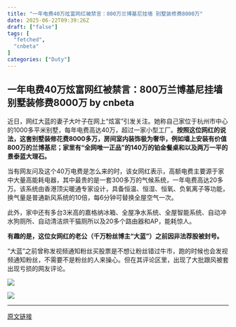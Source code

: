 ```yaml
---
title: "一年电费40万炫富网红被禁言：800万兰博基尼挂墙 别墅装修费8000万"
date: 2025-06-22T09:39:26Z
draft: ["false"]
tags: [
  "fetched",
  "cnbeta"
]
categories: ["Duty"]
---
```

一年电费40万炫富网红被禁言：800万兰博基尼挂墙 别墅装修费8000万 by cnbeta
------
<div style="margin-top:10px" class="content" id="artibody"><p><span style="text-wrap-mode: wrap;">近日，网红大蓝的妻子大叶子在网上“炫富”引发关注。她称自己家位于杭州市中心的1000多平米别墅，每年电费高达40万，超过一家小型工厂。</span><strong style="text-wrap-mode: wrap;">按照这位网红的说法，这套别墅装修花费8000多万，房间室内装饰极为奢华，例如墙上安装有价值800万的兰博基尼；家里有“全网唯一正品”的140万的铂金餐桌和以及两万一平的景泰蓝大理石。</strong></p><div class="article-global"></div><p>当有网友问及这个40万电费是怎么来的时，该女网红表示，高额电费主要源于家中大量高能耗电器，其中最贵的是一套300多万的气候系统，一年电费高达20多万。该系统由香港顶尖暖通专家设计，具备恒温、恒湿、恒氧、负氧离子等功能，换气量是普通新风系统的10倍，每6分钟可替换全屋空气一次。</p><p>此外，家中还有多台3米高的嘉格纳冰箱、全屋净水系统、全屋智能系统、自动冲水狗厕所、自动清洁烘干猫厕所以及20多个路由器和AP，能耗惊人。</p><p><strong>有趣的是，这位女网红的老公（千万粉丝博主“大蓝”）之前因非法荐股被封号。</strong></p><p>“大蓝”之前曾称发视频通知粉丝买股票是不想让粉丝错过牛市，跑的时候也会发视频通知粉丝，不需要不是粉丝的人来操心。但在其评论区里，出现了大批跟风被套出现亏损的网友评论。</p><p><a href="//img1.mydrivers.com/img/20250621/577e965e41a1488ca903098ad048b31f.jpg" target="_blank"><img src="https://static.cnbetacdn.com/article/2025/0621/83b1e30f6456bde.jpg"></a></p><p><a href="//img1.mydrivers.com/img/20250621/e56067c72d5a4e9091451610479c3ebc.jpg" target="_blank"><img src="https://static.cnbetacdn.com/article/2025/0621/80deda94206fc97.jpg"></a></p></div>  
<hr>
<a href="https://m.cnbeta.com.tw/wap/view/1508182.htm",target="_blank" rel="noopener noreferrer">原文链接</a>
